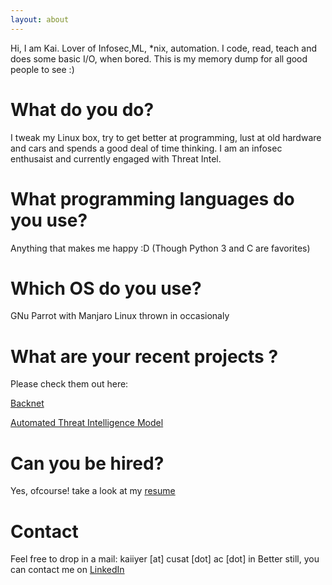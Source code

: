 ```yaml
---
layout: about
---
```


Hi, I am Kai. Lover of Infosec,ML, *nix, automation. I code, read, teach and does some basic I/O, when bored. This is my memory dump for all good people to see :)

# What do you do?
I tweak my Linux box, try to get better at programming, lust at old hardware and cars and spends a good deal of time thinking. I am an infosec enthusaist and currently engaged with Threat Intel.

# What programming languages do you use?
Anything that makes me happy :D (Though Python 3 and C are favorites) 

# Which OS do you use?
GNu Parrot with Manjaro Linux thrown in occasionaly

# What are your recent projects ?
Please check them out here: 

[Backnet](https://kaiiyer.github.io/backnet/)

[Automated Threat Intelligence Model](https://kaiiyer.github.io/automated-threat-intelligent-model/)

# Can you be hired?
Yes, ofcourse! take a look at my [resume](https://github.com/kaiiyer/kaiiyer.github.io/raw/master/me/Resume.pdf)

# Contact
Feel free to drop in a mail: kaiiyer [at] cusat [dot] ac [dot] in
Better still, you can contact me on [LinkedIn](https://www.linkedin.com/in/anoop-krishnan47/)
